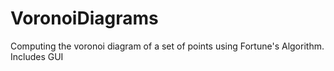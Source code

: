 # VoronoiDiagrams
Computing the voronoi diagram of a set of points using Fortune's Algorithm. Includes GUI
